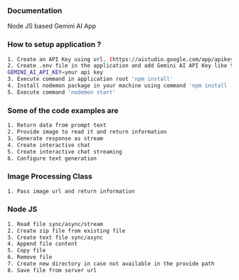 ### Documentation

Node JS based Gemini AI App

### How to setup application ?

```sh
1. Create an API Key using url. (https://aistudio.google.com/app/apikey)
2. Create .env file in the application and add Gemini AI API Key like this:
GEMINI_AI_API_KEY=your api key
3. Execute command in application root 'npm install'
4. Install nodemon package in your machine using command 'npm install -g nodemon'
5. Execute command 'nodemon start'
```

### Some of the code examples are

```sh
1. Return data from prompt text
2. Provide image to read it and return information
3. Generate response as stream
4. Create interactive chat
5. Create interactive chat streaming
6. Configure text generation
```

### Image Processing Class

```sh
1. Pass image url and return information
```

### Node JS

```sh
1. Read file sync/async/stream
2. Create zip file from existing file
3. Create text file sync/async
4. Append file content
5. Copy file
6. Remove file
7. Create new directory in case not available in the provide path
8. Save file from server url
```